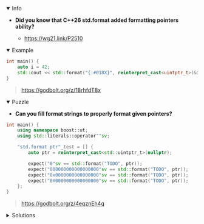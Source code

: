 <details open><summary>Info</summary><p>

* **Did you know that C++26 std.format added formatting pointers ability?**

  * https://wg21.link/P2510

</p></details><details open><summary>Example</summary><p>

```cpp
int main() {
    auto i = 42;
    std::cout << std::format("{:#018X}", reinterpret_cast<uintptr_t>(&i)); // prints 0X00007FFD9D71776C
}
```

> https://godbolt.org/z/18rhfdT8x

</p></details><details open><summary>Puzzle</summary><p>

* **Can you fill format strings to properly format given pointers?**

```cpp
int main() {
    using namespace boost::ut;
    using std::literals::operator""sv;

    "std.format ptr"_test = [] {
        auto ptr = reinterpret_cast<std::uintptr_t>(nullptr);

        expect("0"sv == std::format("TODO", ptr));
        expect("000000000000000000"sv == std::format("TODO", ptr));
        expect("0x0000000000000000"sv == std::format("TODO", ptr));
        expect("0X0000000000000000"sv == std::format("TODO", ptr));
    };
}
```

> https://godbolt.org/z/4eqznEh4q

</p></details>

</p></details><details><summary>Solutions</summary><p>

```cpp
"std.format ptr"_test = [] {
    auto ptr = reinterpret_cast<std::uintptr_t>(nullptr);

    expect("0"sv == std::format("{:#0}", ptr));
    expect("000000000000000000"sv == std::format("{:#018}", ptr));
    expect("0x0000000000000000"sv == std::format("{:#018x}", ptr));
    expect("0X0000000000000000"sv == std::format("{:#018X}", ptr));
};
```

> https://godbolt.org/z/seEahYP4T

</p></details>
